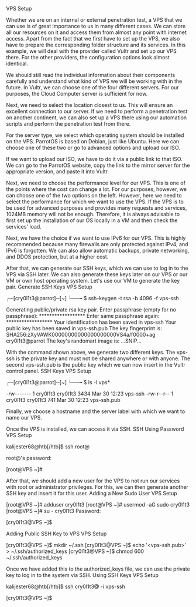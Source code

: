 
VPS Setup

Whether we are on an internal or external penetration test, a VPS that we can use is of great importance to us in many different cases. We can store all our resources on it and access them from almost any point with internet access. Apart from the fact that we first have to set up the VPS, we also have to prepare the corresponding folder structure and its services. In this example, we will deal with the provider called Vultr and set up our VPS there. For the other providers, the configuration options look almost identical.

We should still read the individual information about their components carefully and understand what kind of VPS we will be working with in the future. In Vultr, we can choose one of the four different servers. For our purposes, the Cloud Computer server is sufficient for now.

Next, we need to select the location closest to us. This will ensure an excellent connection to our server. If we need to perform a penetration test on another continent, we can also set up a VPS there using our automation scripts and perform the penetration test from there.

For the server type, we select which operating system should be installed on the VPS. ParrotOS is based on Debian, just like Ubuntu. Here we can choose one of these two or go to advanced options and upload our ISO.

If we want to upload our ISO, we have to do it via a public link to that ISO. We can go to the ParrotOS website, copy the link to the mirror server for the appropriate version, and paste it into Vultr.

Next, we need to choose the performance level for our VPS. This is one of the points where the cost can change a lot. For our purposes, however, we can choose one of the two options on the left. However, here we need to select the performance for which we want to use the VPS. If the VPS is to be used for advanced purposes and provides many requests and services, 1024MB memory will not be enough. Therefore, it is always advisable to first set up the installation of our OS locally in a VM and then check the services' load.

Next, we have the choice if we want to use IPv6 for our VPS. This is highly recommended because many firewalls are only protected against IPv4, and IPv6 is forgotten. We can also allow automatic backups, private networking, and DDOS protection, but at a higher cost.

After that, we can generate our SSH keys, which we can use to log in to the VPS via SSH later. We can also generate these keys later on our VPS or our VM or own host operating system. Let's use our VM to generate the key pair.
Generate SSH Keys
VPS Setup

┌─[cry0l1t3@parrot]─[~]
└──╼ $ ssh-keygen -t rsa -b 4096 -f vps-ssh

Generating public/private rsa key pair.
Enter passphrase (empty for no passphrase): ******************
Enter same passphrase again: ******************
Your identification has been saved in vps-ssh
Your public key has been saved in vps-ssh.pub
The key fingerprint is:
SHA256:zXyVAWK00000000000000000000VS4a/f0000+ag cry0l1t3@parrot
The key's randomart image is:
...SNIP...

With the command shown above, we generate two different keys. The vps-ssh is the private key and must not be shared anywhere or with anyone. The second vps-ssh.pub is the public key which we can now insert in the Vultr control panel.
SSH Keys
VPS Setup

┌─[cry0l1t3@parrot]─[~]
└──╼ $ ls -l vps*

-rw------- 1 cry0l1t3 cry0l1t3 3434 Mar 30 12:23 vps-ssh
-rw-r--r-- 1 cry0l1t3 cry0l1t3  741 Mar 30 12:23 vps-ssh.pub

Finally, we choose a hostname and the server label with which we want to name our VPS.

Once the VPS is installed, we can access it via SSH.
SSH Using Password
VPS Setup

kalijester68@htb[/htb]$ ssh root@<vps-ip-address>

root@<vps-ip-address>'s password: 

[root@VPS ~]# 

After that, we should add a new user for the VPS to not run our services with root or administrator privileges. For this, we can then generate another SSH key and insert it for this user.
Adding a New Sudo User
VPS Setup

[root@VPS ~]# adduser cry0l1t3
[root@VPS ~]# usermod -aG sudo cry0l1t3
[root@VPS ~]# su - cry0l1t3
Password: 

[cry0l1t3@VPS ~]$

Adding Public SSH Key to VPS
VPS Setup

[cry0l1t3@VPS ~]$ mkdir ~/.ssh
[cry0l1t3@VPS ~]$ echo '<vps-ssh.pub>' > ~/.ssh/authorized_keys
[cry0l1t3@VPS ~]$ chmod 600 ~/.ssh/authorized_keys

Once we have added this to the authorized_keys file, we can use the private key to log in to the system via SSH.
Using SSH Keys
VPS Setup

kalijester68@htb[/htb]$ ssh cry0l1t3@<vps-ip-address> -i vps-ssh

[cry0l1t3@VPS ~]$ 


